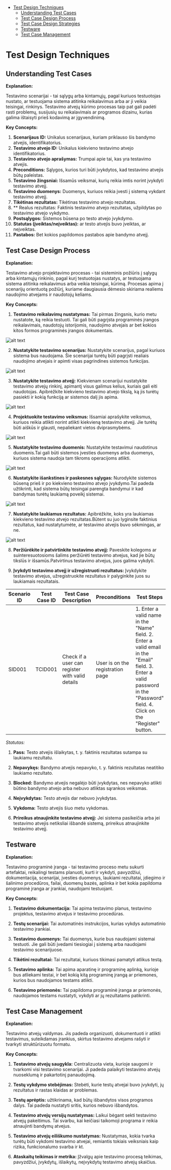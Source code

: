 - [Test Design Techniques](#test-design-techniques)
  - [Understanding Test Cases](#understanding-test-cases)
  - [Test Case Design Process](#test-case-design-process)
  - [Test Case Design Strategies](#test-case-design-strategies)
  - [Testware](#testware)
  - [Test Case Management](#test-case-management)

# Test Design Techniques

## Understanding Test Cases

**Explanation:**

Testavimo scenarijai - tai sąlygų arba kintamųjų, pagal kuriuos testuotojas nustato, ar testuojama sistema atitinka reikalavimus arba ar ji veikia teisingai, rinkinys. Testavimo atvejų kūrimo procesas taip pat gali padėti rasti problemų, susijusių su reikalavimais ar programos dizainu, kurias galima ištaisyti prieš kodavimą ar įgyvendinimą.

**Key Concepts:**

1. **Scenarijaus ID:** Unikalus scenarijaus, kuriam priklauso šis bandymo atvejis, identifikatorius.
2. **Testavimo atvejo ID:** Unikalus kiekvieno testavimo atvejo identifikatorius.
3. **Testavimo atvejo aprašymas:** Trumpai apie tai, kas yra testavimo atvejis.
4. **Preconditions:** Sąlygos, kurios turi būti įvykdytos, kad testavimo atvejis būtų paleistas.
5. **Testavimo žingsniai:** Išsamūs veiksmai, kurių reikia imtis norint įvykdyti testavimo atvejį.
6. **Testavimo duomenys:** Duomenys, kuriuos reikia įvesti į sistemą vykdant testavimo atvejį.
7. **Tikėtinas rezultatas:** Tikėtinas testavimo atvejo rezultatas.
8. ** Realus rezultatas: Faktinis testavimo atvejo rezultatas, užpildytas po testavimo atvejo vykdymo.
9. **Postsąlygos:** Sistemos būsena po testo atvejo įvykdymo.
10. **Statutas (įveiktas/neįveiktas):** ar testo atvejis buvo įveiktas, ar neįveiktas.
11. **Pastabos:** Bet kokios papildomos pastabos apie bandymo atvejį.

## Test Case Design Process

**Explanation:**

Testavimo atvejo projektavimo procesas - tai sisteminis požiūris į sąlygų arba kintamųjų rinkinio, pagal kurį testuotojas nustatys, ar testuojama sistema atitinka reikalavimus arba veikia teisingai, kūrimą. Procesas apima į scenarijų orientuotą požiūrį, kuriame daugiausia dėmesio skiriama realiems naudojimo atvejams ir naudotojų keliams.

**Key Concepts:**

1. **Testavimo reikalavimų nustatymas:** Tai pirmas žingsnis, kurio metu nustatote, ką reikia testuoti. Tai gali būti pagrįsta programinės įrangos reikalavimais, naudotojų istorijomis, naudojimo atvejais ar bet kokios kitos formos programinės įrangos dokumentais.

![alt text](./images/indentifyTestRequirements.png)

2. **Nustatykite testavimo scenarijus:** Nustatykite scenarijus, pagal kuriuos sistema bus naudojama. Šie scenarijai turėtų būti pagrįsti realiais naudojimo atvejais ir apimti visas pagrindines sistemos funkcijas.

![alt text](./images/defineTestScenarios.png)

3. **Nustatykite testavimo atvejį:** Kiekvienam scenarijui nustatykite testavimo atvejų rinkinį, apimantį visus galimus kelius, kuriais gali eiti naudotojas. Apibrėžkite kiekvieno testavimo atvejo tikslą, ką jis turėtų pasiekti ir kokią funkciją ar sistemos dalį jis apima.

![alt text](./images/defineTestCase.png)

4. **Projektuokite testavimo veiksmus:** Išsamiai aprašykite veiksmus, kuriuos reikia atlikti norint atlikti kiekvieną testavimo atvejį. Jie turėtų būti aiškūs ir glausti, nepaliekant vietos dviprasmybėms.

![alt text](./images/designTestSteps.png)

5. **Nustatykite testavimo duomenis:** Nustatykite testavimui naudotinus duomenis.Tai gali būti sistemos įvesties duomenys arba duomenys, kuriuos sistema naudoja tam tikroms operacijoms atlikti.

![alt text](./images/specifyTestData.png)

6. **Nustatykite išankstines ir paskesnes sąlygas:** Nurodykite sistemos būseną prieš ir po kiekvieno testavimo atvejo įvykdymo.Tai padeda užtikrinti, kad sistema būtų teisingai parengta bandymui ir kad bandymas turėtų laukiamą poveikį sistemai.

![alt text](./images/definePreAndPostConditions.png)

7. **Nustatykite laukiamus rezultatus:** Apibrėžkite, koks yra laukiamas kiekvieno testavimo atvejo rezultatas.Būtent su juo lyginsite faktinius rezultatus, kad nustatytumėte, ar testavimo atvejis buvo sėkmingas, ar ne.

![alt text](./images/specifyExpectedResults.png)

8. **Peržiūrėkite ir patvirtinkite testavimo atvejį:** Paveskite kolegoms ar suinteresuotosioms šalims peržiūrėti testavimo atvejus, kad jie būtų tikslūs ir išsamūs.Patvirtinus testavimo atvejus, juos galima vykdyti.

9. **Įvykdyti testavimo atvejį ir užregistruoti rezultatus:** Įvykdykite testavimo atvejus, užregistruokite rezultatus ir palyginkite juos su laukiamais rezultatais.

| Scenario ID | Test Case ID | Test Case Description | Preconditions | Test Steps | Test Data | Expected Result | Actual Result | Postconditions | Status | Notes |
|-------------|--------------|-----------------------|---------------|------------|-----------|-----------------|---------------|----------------|--------|-------|
| SID001      | TCID001      | Check if a user can register with valid details | User is on the registration page | 1. Enter a valid name in the "Name" field. 2. Enter a valid email in the "Email" field. 3. Enter a valid password in the "Password" field. 4. Click on the "Register" button. | Name: "Test User", Email: "testuser@example.com", Password: "Test@123" | User is successfully registered and redirected to the dashboard | User is successfully registered and redirected to the dashboard | User is registered and redirected to the dashboard | Pass |  |

*Statutas:*

  1. **Pass:** Testo atvejis išlaikytas, t. y. faktinis rezultatas sutampa su laukiamu rezultatu.

  2. **Nepavykęs:** Bandymo atvejis nepavyko, t. y. faktinis rezultatas neatitiko laukiamo rezultato.

  3. **Blocked:** Bandymo atvejis negalėjo būti įvykdytas, nes nepavyko atlikti būtino bandymo atvejo arba nebuvo atliktas sąrankos veiksmas.

  4. **Neįvykdytas:** Testo atvejis dar nebuvo įvykdytas.

  5. **Vykdoma:** Testo atvejis šiuo metu vykdomas.

10. **Prireikus atnaujinkite testavimo atvejį:** Jei sistema pasikeičia arba jei testavimo atvejis netiksliai išbandė sistemą, prireikus atnaujinkite testavimo atvejį.

## Testware

**Explanation:**

Testavimo programinė įranga - tai testavimo proceso metu sukurti artefaktai, reikalingi testams planuoti, kurti ir vykdyti, pavyzdžiui, dokumentacija, scenarijai, įvesties duomenys, laukiami rezultatai, įdiegimo ir šalinimo procedūros, failai, duomenų bazės, aplinka ir bet kokia papildoma programinė įranga ar įrankiai, naudojami testuojant.

**Key Concepts:**

1. **Testavimo dokumentacija:** Tai apima testavimo planus, testavimo projektus, testavimo atvejus ir testavimo procedūras.

2. **Testų scenarijai:** Tai automatinės instrukcijos, kurias vykdys automatinio testavimo įrankiai.

3. **Testavimo duomenys:** Tai duomenys, kurie bus naudojami sistemai testuoti. Jie gali būti įvedami tiesiogiai į sistemą arba naudojami testavimo scenarijuose.

4. **Tikėtini rezultatai:** Tai rezultatai, kuriuos tikimasi pamatyti atlikus testą.

5. **Testavimo aplinka:** Tai apima aparatinę ir programinę aplinką, kurioje bus atliekami testai, ir bet kokią kitą programinę įrangą ar priemones, kurios bus naudojamos testams atlikti.

6. **Testavimo priemonės:** Tai papildoma programinė įranga ar priemonės, naudojamos testams nustatyti, vykdyti ar jų rezultatams patikrinti.

## Test Case Management

**Explanation:**

Testavimo atvejų valdymas. Jis padeda organizuoti, dokumentuoti ir atlikti testavimus, suteikdamas įrankius, skirtus testavimo atvejams rašyti ir tvarkyti struktūrizuotu formatu.

**Key Concepts:**

1. **Testavimo atvejų saugykla:** Centralizuota vieta, kurioje saugomi ir tvarkomi visi testavimo scenarijai. Ji padeda palaikyti testavimo atvejų nuoseklumą ir pakartotinį panaudojimą.

2. **Testų vykdymo stebėjimas:** Stebėti, kurie testų atvejai buvo įvykdyti, jų rezultatus ir rastas klaidas ar problemas.

3. **Testų aprėptis:** užtikrinama, kad būtų išbandytos visos programos dalys. Tai padeda nustatyti sritis, kurios nebuvo išbandytos.

4. **Testavimo atvejų versijų nustatymas:** Laikui bėgant sekti testavimo atvejų pakeitimus. Tai svarbu, kai keičiasi taikomoji programa ir reikia atnaujinti bandymų atvejus.

5. **Testavimo atvejų eiliškumo nustatymas:** Nustatymas, kokia tvarka turėtų būti vykdomi testavimo atvejai, remiantis tokiais veiksniais kaip rizika, funkcionalumo svarba ir kt.

6. **Ataskaitų teikimas ir metrika:** Įžvalgų apie testavimo procesą teikimas, pavyzdžiui, įvykdytų, išlaikytų, neįvykdytų testavimo atvejų skaičius.